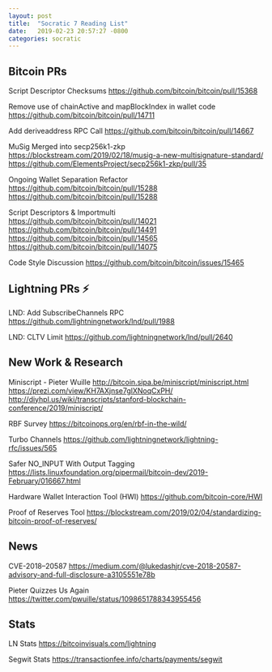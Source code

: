 ```yaml
---
layout: post
title:  "Socratic 7 Reading List"
date:   2019-02-23 20:57:27 -0800
categories: socratic
---
```


## Bitcoin PRs

Script Descriptor Checksums
<https://github.com/bitcoin/bitcoin/pull/15368>

Remove use of chainActive and mapBlockIndex in wallet code
<https://github.com/bitcoin/bitcoin/pull/14711>

Add deriveaddress RPC Call
<https://github.com/bitcoin/bitcoin/pull/14667>

MuSig Merged into secp256k1-zkp
<https://blockstream.com/2019/02/18/musig-a-new-multisignature-standard/>
<https://github.com/ElementsProject/secp256k1-zkp/pull/35>

Ongoing Wallet Separation Refactor
<https://github.com/bitcoin/bitcoin/pull/15288>
<https://github.com/bitcoin/bitcoin/pull/15288>

Script Descriptors & Importmulti
<https://github.com/bitcoin/bitcoin/pull/14021>
<https://github.com/bitcoin/bitcoin/pull/14491>
<https://github.com/bitcoin/bitcoin/pull/14565>
<https://github.com/bitcoin/bitcoin/pull/14075>

Code Style Discussion
<https://github.com/bitcoin/bitcoin/issues/15465>


## Lightning PRs ⚡


LND: Add SubscribeChannels RPC
<https://github.com/lightningnetwork/lnd/pull/1988>

LND: CLTV Limit
<https://github.com/lightningnetwork/lnd/pull/2640>


## New Work & Research

Miniscript - Pieter Wuille
<http://bitcoin.sipa.be/miniscript/miniscript.html>
<https://prezi.com/view/KH7AXjnse7glXNoqCxPH/>
<http://diyhpl.us/wiki/transcripts/stanford-blockchain-conference/2019/miniscript/>

RBF Survey
<https://bitcoinops.org/en/rbf-in-the-wild/>

Turbo Channels
<https://github.com/lightningnetwork/lightning-rfc/issues/565>

Safer NO_INPUT With Output Tagging
<https://lists.linuxfoundation.org/pipermail/bitcoin-dev/2019-February/016667.html>

Hardware Wallet Interaction Tool (HWI)
<https://github.com/bitcoin-core/HWI>

Proof of Reserves Tool
<https://blockstream.com/2019/02/04/standardizing-bitcoin-proof-of-reserves/>


## News

CVE-2018–20587
<https://medium.com/@lukedashjr/cve-2018-20587-advisory-and-full-disclosure-a3105551e78b>

Pieter Quizzes Us Again
<https://twitter.com/pwuille/status/1098651788343955456>


## Stats

LN Stats
<https://bitcoinvisuals.com/lightning>

Segwit Stats
<https://transactionfee.info/charts/payments/segwit>




